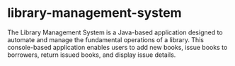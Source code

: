 # library-management-system
The Library Management System is a Java-based application designed to automate and manage the fundamental operations of a library. This console-based application enables users to add new books, issue books to borrowers, return issued books, and display issue details.
